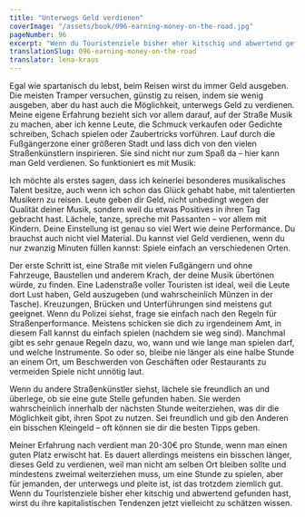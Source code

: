```yaml
---
title: "Unterwegs Geld verdienen"
coverImage: "/assets/book/096-earning-money-on-the-road.jpg"
pageNumber: 96
excerpt: "Wenn du Touristenziele bisher eher kitschig und abwertend gefunden hast, wirst du ihre kapitalistischen Tendenzen jetzt vielleicht zu schätzen wissen."
translationSlug: 096-earning-money-on-the-road
translator: lena-kraus
---
```


Egal wie spartanisch du lebst, beim Reisen wirst du immer Geld ausgeben. Die meisten Tramper versuchen, günstig zu reisen, indem sie wenig ausgeben, aber du hast auch die Möglichkeit, unterwegs Geld zu verdienen. Meine eigene Erfahrung bezieht sich vor allem darauf, auf der Straße Musik zu machen, aber ich kenne Leute, die Schmuck verkaufen oder Gedichte schreiben, Schach spielen oder Zaubertricks vorführen. Lauf durch die Fußgängerzone einer größeren Stadt und lass dich von den vielen Straßenkünstlern inspirieren. Sie sind nicht nur zum Spaß da – hier kann man Geld verdienen. So funktioniert es mit Musik:

Ich möchte als erstes sagen, dass ich keinerlei besonderes musikalisches Talent besitze, auch wenn ich schon das Glück gehabt habe, mit talentierten Musikern zu reisen. Leute geben dir Geld, nicht unbedingt wegen der Qualität deiner Musik, sondern weil du etwas Positives in ihren Tag gebracht hast. Lächele, tanze, spreche mit Passanten – vor allem mit Kindern. Deine Einstellung ist genau so viel Wert wie deine Performance. Du brauchst auch nicht viel Material. Du kannst viel Geld verdienen, wenn du nur zwanzig Minuten füllen kannst: Spiele einfach an verschiedenen Orten.

Der erste Schritt ist, eine Straße mit vielen Fußgängern und ohne Fahrzeuge, Baustellen und anderem Krach, der deine Musik übertönen würde, zu finden. Eine Ladenstraße voller Touristen ist ideal, weil die Leute dort Lust haben, Geld auszugeben (und wahrscheinlich Münzen in der Tasche). Kreuzungen, Brücken und Unterführungen sind meistens gut geeignet. Wenn du Polizei siehst, frage sie einfach nach den Regeln für Straßenperformance. Meistens schicken sie dich zu irgendeinem Amt, in diesem Fall kannst du einfach spielen (nachdem sie weg sind). Manchmal gibt es sehr genaue Regeln dazu, wo, wann und wie lange man spielen darf, und welche Instrumente. So oder so, bleibe nie länger als eine halbe Stunde an einem Ort, um Beschwerden von Geschäften oder Restaurants zu vermeiden Spiele nicht unnötig laut.

Wenn du andere Straßenkünstler siehst, lächele sie freundlich an und überlege, ob sie eine gute Stelle gefunden haben. Sie werden wahrscheinlich innerhalb der nächsten Stunde weiterziehen, was dir die Möglichkeit gibt, ihren Spot zu nutzen. Sei freundlich und gib den Anderen ein bisschen Kleingeld – oft können sie dir die besten Tipps geben.

Meiner Erfahrung nach verdient man 20-30€ pro Stunde, wenn man einen guten Platz erwischt hat. Es dauert allerdings meistens ein bisschen länger, dieses Geld zu verdienen, weil man nicht am selben Ort bleiben sollte und mindestens zweimal weiterziehen muss, um eine Stunde zu spielen, aber für jemanden, der unterwegs und pleite ist, ist das trotzdem ziemlich gut. Wenn du Touristenziele bisher eher kitschig und abwertend gefunden hast, wirst du ihre kapitalistischen Tendenzen jetzt vielleicht zu schätzen wissen.
